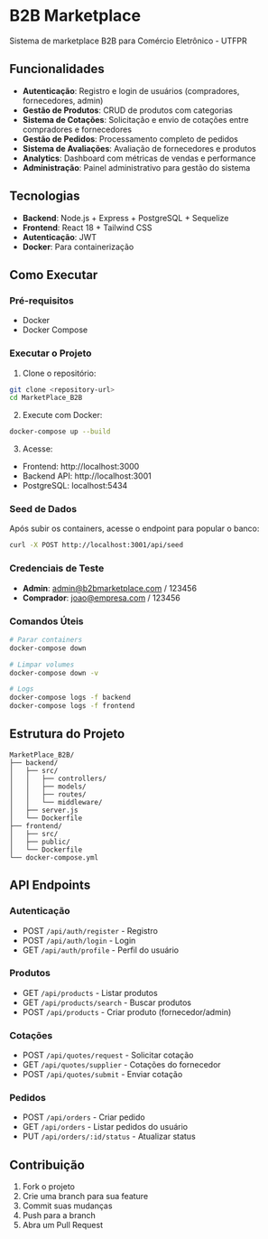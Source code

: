 # B2B Marketplace

Sistema de marketplace B2B para Comércio Eletrônico - UTFPR

## Funcionalidades

- **Autenticação**: Registro e login de usuários (compradores, fornecedores, admin)
- **Gestão de Produtos**: CRUD de produtos com categorias
- **Sistema de Cotações**: Solicitação e envio de cotações entre compradores e fornecedores
- **Gestão de Pedidos**: Processamento completo de pedidos
- **Sistema de Avaliações**: Avaliação de fornecedores e produtos
- **Analytics**: Dashboard com métricas de vendas e performance
- **Administração**: Painel administrativo para gestão do sistema

## Tecnologias

- **Backend**: Node.js + Express + PostgreSQL + Sequelize
- **Frontend**: React 18 + Tailwind CSS
- **Autenticação**: JWT
- **Docker**: Para containerização

## Como Executar

### Pré-requisitos
- Docker
- Docker Compose

### Executar o Projeto

1. Clone o repositório:
```bash
git clone <repository-url>
cd MarketPlace_B2B
```

2. Execute com Docker:
```bash
docker-compose up --build
```

3. Acesse:
- Frontend: http://localhost:3000
- Backend API: http://localhost:3001
- PostgreSQL: localhost:5434

### Seed de Dados

Após subir os containers, acesse o endpoint para popular o banco:
```bash
curl -X POST http://localhost:3001/api/seed
```

### Credenciais de Teste
- **Admin**: admin@b2bmarketplace.com / 123456
- **Comprador**: joao@empresa.com / 123456

### Comandos Úteis

```bash
# Parar containers
docker-compose down

# Limpar volumes
docker-compose down -v

# Logs
docker-compose logs -f backend
docker-compose logs -f frontend
```

## Estrutura do Projeto

```
MarketPlace_B2B/
├── backend/
│   ├── src/
│   │   ├── controllers/
│   │   ├── models/
│   │   ├── routes/
│   │   └── middleware/
│   ├── server.js
│   └── Dockerfile
├── frontend/
│   ├── src/
│   ├── public/
│   └── Dockerfile
└── docker-compose.yml
```

## API Endpoints

### Autenticação
- POST `/api/auth/register` - Registro
- POST `/api/auth/login` - Login
- GET `/api/auth/profile` - Perfil do usuário

### Produtos
- GET `/api/products` - Listar produtos
- GET `/api/products/search` - Buscar produtos
- POST `/api/products` - Criar produto (fornecedor/admin)

### Cotações
- POST `/api/quotes/request` - Solicitar cotação
- GET `/api/quotes/supplier` - Cotações do fornecedor
- POST `/api/quotes/submit` - Enviar cotação

### Pedidos
- POST `/api/orders` - Criar pedido
- GET `/api/orders` - Listar pedidos do usuário
- PUT `/api/orders/:id/status` - Atualizar status

## Contribuição

1. Fork o projeto
2. Crie uma branch para sua feature
3. Commit suas mudanças
4. Push para a branch
5. Abra um Pull Request
